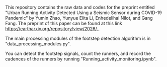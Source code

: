 This repository contains the raw data and codes for the preprint entitled "Urban Running Activity Detected Using a Seismic Sensor during COVID-19 Pandemic" by Yumin Zhao, Yunyue Elita Li, Enhedelihai Nilot, and Gang Fang. The preprint of this paper can be found at this link https://eartharxiv.org/repository/view/2026/. 

The main processing modules of the footstep detection algorithm is in "data_processing_modules.py".

You can detect the footstep signals, count the runners, and record the cadences of the runners by running "Running_activity_monitoring.ipynb". 
